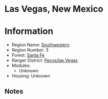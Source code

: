 
Las Vegas, New Mexico
=====================
  
# Information  
* Region Name: [Southwestern]()  
* Region Number: 3  
* Forest: [Santa Fe](https://www.fs.usda.gov/santafe/)  
* Ranger District: [Pecos/las Vegas]()  
* Modules:  
  - Unknown  
* Housing: Unknown  
  
## Notes

